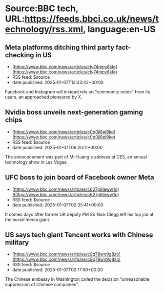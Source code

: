 # Source:BBC tech, URL:https://feeds.bbci.co.uk/news/technology/rss.xml, language:en-US

## Meta platforms ditching third party fact-checking in US
 - [https://www.bbc.com/news/articles/cly74mpy8klo](https://www.bbc.com/news/articles/cly74mpy8klo)
 - RSS feed: $source
 - date published: 2025-01-07T13:33:42+00:00

Facebook and Instagram will instead rely on "community notes" from its users, an approached pioneered by X.

## Nvidia boss unveils next-generation gaming chips
 - [https://www.bbc.com/news/articles/c0q0jl8pl9ko](https://www.bbc.com/news/articles/c0q0jl8pl9ko)
 - RSS feed: $source
 - date published: 2025-01-07T06:20:11+00:00

The announcement was part of Mr Huang's address at CES, an annual technology show in Las Vegas.

## UFC boss to join board of Facebook owner Meta
 - [https://www.bbc.com/news/articles/c627p8leww1o](https://www.bbc.com/news/articles/c627p8leww1o)
 - RSS feed: $source
 - date published: 2025-01-07T02:35:41+00:00

It comes days after former UK deputy PM Sir Nick Clegg left his top job at the social media giant.

## US says tech giant Tencent works with Chinese military
 - [https://www.bbc.com/news/articles/c9q78wn9g8zo](https://www.bbc.com/news/articles/c9q78wn9g8zo)
 - RSS feed: $source
 - date published: 2025-01-07T02:17:50+00:00

The Chinese embassy in Washington called the decision "unreasonable suppression of Chinese companies".

